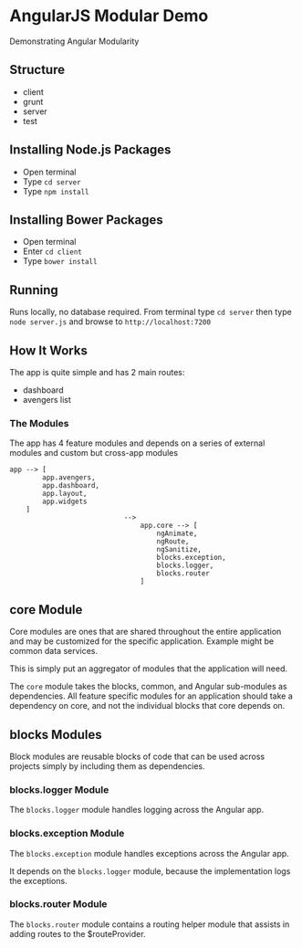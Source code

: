 AngularJS Modular Demo
===========
Demonstrating Angular Modularity

## Structure
- client
- grunt
- server
- test

## Installing Node.js Packages
- Open terminal
- Type `cd server`
- Type `npm install`

## Installing Bower Packages
- Open terminal
- Enter `cd client`
- Type `bower install`

## Running
Runs locally, no database required.
From terminal type `cd server` then type `node server.js` and browse to `http://localhost:7200`

## How It Works
The app is quite simple and has 2 main routes:
- dashboard
- avengers list

### The Modules
The app has 4 feature modules and depends on a series of external modules and custom but cross-app modules

```
app --> [
        app.avengers,
        app.dashboard,
        app.layout,
        app.widgets
    ]
                            -->
                                app.core --> [
                                    ngAnimate,
                                    ngRoute,
                                    ngSanitize,
                                    blocks.exception,
                                    blocks.logger,
                                    blocks.router
                                ]
```

## core Module
Core modules are ones that are shared throughout the entire application and may be customized for the specific application. Example might be common data services.

This is simply put an aggregator of modules that the application will need.

The `core` module takes the blocks, common, and Angular sub-modules as dependencies. All feature specific modules for an application should take a dependency on core, and not the individual blocks that core depends on.

## blocks Modules
Block modules are reusable blocks of code that can be used across projects simply by including them as dependencies.

### blocks.logger Module
The `blocks.logger` module handles logging across the Angular app.

### blocks.exception Module
The `blocks.exception` module handles exceptions across the Angular app.

It depends on the `blocks.logger` module, because the implementation logs the exceptions.

### blocks.router Module
The `blocks.router` module contains a routing helper module that assists in adding routes to the $routeProvider.
